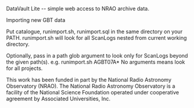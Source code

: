 DataVault Lite -- simple web access to NRAO archive data.

Importing new GBT data

Put catalogue, runimport.sh, runimport.sql in the same directory on your PATH.
runimport.sh will look for all ScanLogs nested from current working directory.

Optionally, pass in a path glob argument to look only for ScanLogs beyond the
given path(s).  e.g. runimport.sh AGBT07A*
No arguments means look for all projects.

This work has been funded in part by the National Radio Astronomy
Observatory (NRAO). The National Radio Astronomy Observatory is a
facility of the National Science Foundation operated under cooperative
agreement by Associated Universities, Inc.
